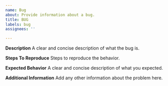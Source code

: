 ```yaml
---
name: Bug
about: Provide information about a bug.
title: BUG
labels: bug
assignees: ''

---
```


**Description**
A clear and concise description of what the bug is.

**Steps To Reproduce**
Steps to reproduce the behavior.

**Expected Behavior**
A clear and concise description of what you expected.

**Additional Information**
Add any other information about the problem here.
